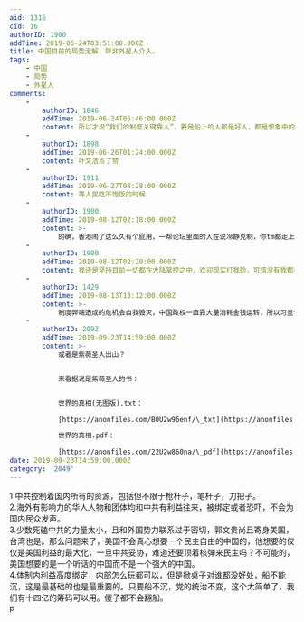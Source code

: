 ```yaml
---
aid: 1316
cid: 16
authorID: 1900
addTime: 2019-06-24T03:51:00.000Z
title: 中国目前的局势无解，除非外星人介入。
tags:
    - 中国
    - 局势
    - 外星人
comments:
    -
        authorID: 1846
        addTime: 2019-06-24T05:46:00.000Z
        content: 所以才说“我们的制度关键靠人”，要是船上的人都是好人，都是想象中的人那还好，可惜就是这种乌托邦的梦谁都知道根本不可能。
    -
        authorID: 1898
        addTime: 2019-06-26T01:24:00.000Z
        content: 叶文洁点了赞
    -
        authorID: 1911
        addTime: 2019-06-27T08:28:00.000Z
        content: 等人民吃不饱饭的时候
    -
        authorID: 1900
        addTime: 2019-08-12T02:18:00.000Z
        content: >-
            的确，香港闹了这么久有个屁用，一帮论坛里面的人在说冷静克制，你tm都走上街反抗了还谈冷静，冷静克制的话在家抗议咯，那样最冷静。一旦走上街头大规模示威那就表明了被逼急了，要当局做个交待，结果刀子都拿出来了，旁边的人却一直在说冷静啊冷静，那刀子是随便亮的吗？你当共产党是吃干饭的，一帮逗比闹革命，最后一地鸡毛，啥都没有。听网上人的话，不说人生阅历了，一个真正跟共产党斗过的都没有，一个上访过到都没有。真是瞎子指导傻子，我是共产党我都能笑出眼泪。
    -
        authorID: 1900
        addTime: 2019-08-12T02:20:00.000Z
        content: 我还是坚持目前一切都在大陆掌控之中，欢迎现实打我脸，可惜没有我都等了两个月了z
    -
        authorID: 1429
        addTime: 2019-08-13T13:12:00.000Z
        content: >-
            制度弊端造成的危机会自我毁灭，中国政权一直靠大量消耗金钱运转，所以习皇说能用钱解决的问题都是小问题，现在他正面临一个不能用钱解决的问题，那就是钱本身的问题
    -
        authorID: 2092
        addTime: 2019-09-23T14:59:00.000Z
        content: >-
            或者是紫薇圣人出山？


            来看据说是紫薇圣人的书：


            世界的真相(无图版).txt：  

            [https://anonfiles.com/B0U2w96enf/\_txt](https://anonfiles.com/B0U2w96enf/_txt)  

            世界的真相.pdf：  

            [https://anonfiles.com/22U2w860na/\_pdf](https://anonfiles.com/22U2w860na/_pdf)
date: 2019-09-23T14:59:00.000Z
category: '2049'
---
```


1.中共控制着国内所有的资源，包括但不限于枪杆子，笔杆子，刀把子。  
2.海外有影响力的华人人物和团体均和中共有利益往来，被绑定或者恐吓，不会为国内民众发声。  
3.少数死磕中共的力量太小，且和外国势力联系过于密切，郭文贵尚且寄身美国，台湾也是。那么问题来了，美国不会真心想要一个民主自由的中国的，他想要的仅仅是美国利益的最大化，一旦中共妥协，难道还要顶着核弹来民主吗？不可能的，美国想要的是一个听话的中国而不是一个强大的中国。  
4.体制内利益高度绑定，内部怎么玩都可以，但是掀桌子对谁都没好处，船不能沉，这是最基础的也是最重要的。只要船不沉，党的统治不变，这个太简单了，我们有十四亿的筹码可以用。傻子都不会翻船。  
p
